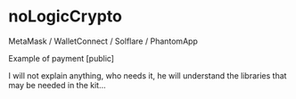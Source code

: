 # noLogicCrypto
MetaMask / WalletConnect / Solflare / PhantomApp

Example of payment [public]

I will not explain anything, who needs it, he will understand the libraries that may be needed in the kit...
